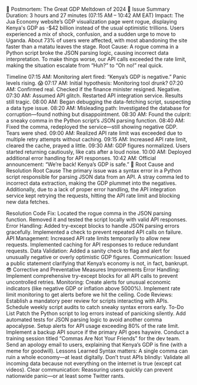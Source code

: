 🚨 Postmortem: The Great GDP Meltdown of 2024 🚨
Issue Summary
Duration: 3 hours and 27 minutes (07:15 AM – 10:42 AM EAT)
Impact: The Jua Economy website’s GDP visualization page went rogue, displaying Kenya's GDP as -$42 billion instead of the usual optimistic trillions. Users experienced a mix of shock, confusion, and a sudden urge to move to Uganda. About 73% of users were affected, with most abandoning the site faster than a matatu leaves the stage.
Root Cause: A rogue comma in a Python script broke the JSON parsing logic, causing incorrect data interpretation. To make things worse, our API calls exceeded the rate limit, making the situation escalate from “Huh?” to “Oh no!” real quick.

Timeline
07:15 AM: Monitoring alert fired: “Kenya’s GDP is negative.” Panic levels rising. 😱
07:17 AM: Initial hypothesis: Monitoring tool drunk?
07:20 AM: Confirmed real. Checked if the finance minister resigned. Negative.
07:30 AM: Assumed API glitch. Restarted API integration service. Results still tragic.
08:00 AM: Began debugging the data-fetching script, suspecting a data type issue.
08:20 AM: Misleading path: Investigated the database for corruption—found nothing but disappointment.
08:30 AM: Found the culprit: a sneaky comma in the Python script’s JSON parsing function.
08:40 AM: Fixed the comma, redeployed the service—still showing negative GDP. Tears were shed.
09:00 AM: Realized API rate limit was exceeded due to multiple retry attempts without caching.
09:15 AM: Increased API rate limit, cleared the cache, prayed a little.
09:30 AM: GDP figures normalized. Users started returning cautiously, like cats after a loud noise.
10:00 AM: Deployed additional error handling for API responses.
10:42 AM: Official announcement: “We’re back! Kenya’s GDP is safe.” 🎉
Root Cause and Resolution
Root Cause
The primary issue was a syntax error in a Python script responsible for parsing JSON data from an API. A stray comma led to incorrect data extraction, making the GDP plummet into the negatives. Additionally, due to a lack of proper error handling, the API integration service kept retrying the requests, hitting the API rate limit and blocking new data fetches.

Resolution
Code Fix:
Located the rogue comma in the JSON parsing function.
Removed it and tested the script locally with valid API responses.
Error Handling:
Added try-except blocks to handle JSON parsing errors gracefully.
Implemented a check to prevent repeated API calls on failure.
API Management:
Increased API rate limits temporarily to allow new requests.
Implemented caching for API responses to reduce redundant requests.
Data Validation:
Added a sanity check to flag and alert for unusually negative or overly optimistic GDP figures.
Communication:
Issued a public statement clarifying that Kenya’s economy is not, in fact, bankrupt. 😎
Corrective and Preventative Measures
Improvements
Error Handling:
Implement comprehensive try-except blocks for all API calls to prevent uncontrolled retries.
Monitoring:
Create alerts for unusual economic indicators (like negative GDP or inflation above 5000%).
Implement rate limit monitoring to get alerts before we hit the ceiling.
Code Reviews:
Establish a mandatory peer review for scripts interacting with APIs.
Schedule weekly script audits to catch sneaky syntax errors early.
To-Do List
 Patch the Python script to log errors instead of panicking silently.
 Add automated tests for JSON parsing logic to avoid another comma apocalypse.
 Setup alerts for API usage exceeding 80% of the rate limit.
 Implement a backup API source if the primary API goes haywire.
 Conduct a training session titled “Commas Are Not Your Friends” for the dev team.
 Send an apology email to users, explaining that Kenya’s GDP is fine (with a meme for goodwill).
Lessons Learned
Syntax matters: A single comma can ruin a whole economy—at least digitally.
Don’t trust APIs blindly: Validate all incoming data because not everything on the internet is true (except cat videos).
Clear communication: Reassuring users quickly can prevent nationwide panic—or at least some Twitter rants.